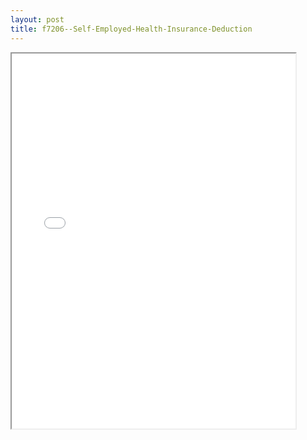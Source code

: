 ```yaml
---
layout: post
title: f7206--Self-Employed-Health-Insurance-Deduction
---
```


<div class="pdf-container">
<iframe src="/ea/_pdf-2-md/f7206--Self-Employed-Health-Insurance-Deduction.pdf" height="600" width="90%" allowFullScreen="true"></iframe>
</div>

